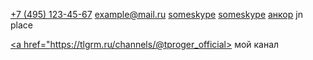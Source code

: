 <a href="tel: +74951234567">+7 (495) 123-45-67</a>
<a href="mailto: example@mail.ru">example@mail.ru</a>
<a href="skype: someskype?call">someskype</a>
<a href="skype:SkypeUser">someskype</a>
<a href="#metka">анкор</a>  jn place <a name="metka"></a>

<a href="whatsapp://send?phone=79xxxxxxxxx">
<a href="viber://add?number=номер телефона">
<a href="tg://resolve?domain=имя">


<a href="https://tlgrm.ru/channels/@tproger_official> мой канал </a>
